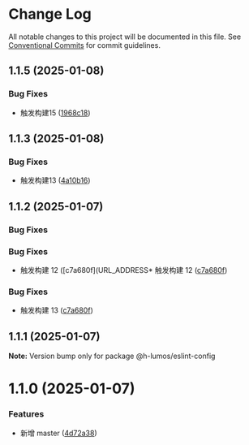 # Change Log

All notable changes to this project will be documented in this file.
See [Conventional Commits](https://conventionalcommits.org) for commit guidelines.

## 1.1.5 (2025-01-08)


### Bug Fixes

*  触发构建15 ([1968c18](https://github.com/encode-studio-fe/fe-spec/commit/1968c18e4f00b92cbf475a737aba393ee3e0f5ca))





## 1.1.3 (2025-01-08)


### Bug Fixes

*  触发构建13 ([4a10b16](https://github.com/encode-studio-fe/fe-spec/commit/4a10b163c4d0bf1a756daa8991b92a803507da03))





## 1.1.2 (2025-01-07)

### Bug Fixes

### Bug Fixes

- 触发构建 12 ([c7a680f](URL_ADDRESS\* 触发构建 12 ([c7a680f](https://github.com/encode-studio-fe/fe-spec/commit/c7a680f576d27eb6b2eb704a4185edf0122c7cc7))

### Bug Fixes

- 触发构建 13 ([c7a680f](https://github.com/encode-studio-fe/fe-spec/commit/c7a680f576d27eb6b2eb704a4185edf0122c7cc7))

## 1.1.1 (2025-01-07)

**Note:** Version bump only for package @h-lumos/eslint-config

# 1.1.0 (2025-01-07)

### Features

- 新增 master ([4d72a38](https://github.com/encode-studio-fe/fe-spec/commit/4d72a3861e4e7bd7a76ed375d4e0b6944833ae65))

